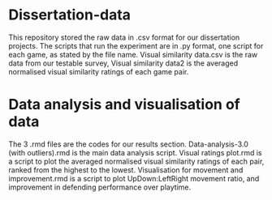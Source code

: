 # Dissertation-data
This repository stored the raw data in .csv format for our dissertation projects. 
The scripts that run the experiment are in .py format, one script for each game, as stated by the file name.
Visual similarity data.csv is the raw data from our testable survey, Visual similarity data2 is the averaged normalised visual similarity ratings of each game pair.

# Data analysis and visualisation of data
The 3 .rmd files are the codes for our results section.
Data-analysis-3.0 (with outliers).rmd is the main data analysis script.
Visual ratings plot.rmd is a script to plot the averaged normalised visual similarity ratings of each pair, ranked from the highest to the lowest.
Visualisation for movement and improvement.rmd is a script to plot UpDown:LeftRight movement ratio, and improvement in defending performance over playtime.
